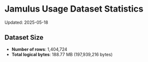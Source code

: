 # Jamulus Usage Dataset Statistics

Updated: 2025-05-18

## Dataset Size
- **Number of rows**: 1,404,724
- **Total logical bytes**: 188.77 MB (197,939,216 bytes)

